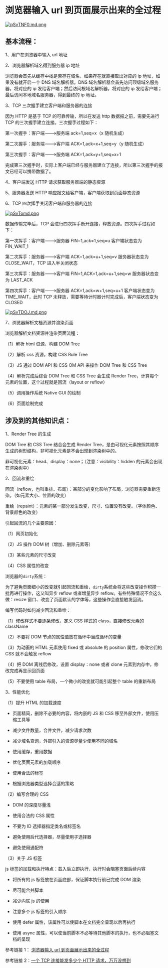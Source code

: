 # 浏览器输入 url 到页面展示出来的全过程

[![pSvTNF0.md.png](https://s1.ax1x.com/2023/02/23/pSvTNF0.md.png#pic_center)](https://imgse.com/i/pSvTNF0)

## 基本流程：

1、用户在浏览器中输入 url 地址

2、浏览器解析域名得到服务器 ip 地址

浏览器会首先从缓存中找是否存在域名，如果存在就直接取出对应的 ip 地址，如果没有就开启一个 DNS 域名解析器。DNS 域名解析器会首先访问顶级域名服务器，将对应的 ip 发给客户端；然后访问根域名解析器，将对应的 ip 发给客户端；最后访问本地域名服务器，得到最终的 ip 地址。

3、TCP 三次握手建立客户端和服务器的连接

因为 HTTP 是基于 TCP 的可靠传输，所以在发送 http 数据报之前，需要先进行 TCP 的三次握手建立连接。三次握手过程如下：

第一次握手：客户端--->服务端 ack=1,seq=x（x 随机生成）

第二次握手：服务端--->客户端 ACK=1,ack=x+1,seq=y（y 随机生成）

第三次握手：客户端--->服务端 ACK=1,ack=y+1,seq=x+1

完成第三次握手时，实际上客户端已经与服务器建立了连接，所以第三次握手的报文已经可以携带数据了。

4、客户端发送 HTTP 请求获取服务器端的静态资源

5、服务器发送 HTTP 响应报文给客户端，客户端获取到页面静态资源

6、TCP 四次挥手关闭客户端和服务器的连接

[![pSvTomd.png](https://s1.ax1x.com/2023/02/23/pSvTomd.png)](https://imgse.com/i/pSvTomd)

数据传输完毕后，TCP 会进行四次挥手断开连接，释放资源。四次挥手过程如下：

第一次挥手：客户端--->服务器 FIN=1,ack=1,seq=u 客户端状态变为 FIN_WAIT_1

第二次挥手：服务器--->客户端 ACK=1,ack=u+1,seq=v 服务器状态变为 CLOSE_WAIT，TCP 进入半关闭状态

第三次挥手：服务器--->客户端 FIN=1,ACK=1,ack=u+1,seq=w 服务器状态变为 LAST_ACK

第四次挥手：客户端--->服务器 ACK=1,ack=w+1,seq=u+1 客户端状态变为 TIME_WAIT，此时 TCP 未释放，需要等待计时器计时完成后，客户端状态变为 CLOSED

[![pSvTDOJ.md.png](https://s1.ax1x.com/2023/02/23/pSvTDOJ.md.png)](https://imgse.com/i/pSvTDOJ)

7、浏览器解析文档资源并渲染页面

浏览器解析文档资源并渲染页面流程：

（1）解析 html 资源，构建 DOM Tree

（2）解析 css 资源，构建 CSS Rule Tree

（3）JS 通过 DOM API 和 CSS OM API 来操作 DOM Tree 和 CSS Tree

（4）解析完成后综合 DOM Tree 和 CSS Tree 会生成 Render Tree，计算每个元素的位置，这个过程就是回流（layout or reflow）

（5）调用操作系统 Native GUI 的绘制

（6）页面绘制完成

## 涉及到的其他知识点：

1、Render Tree 的生成

DOM Tree 和 CSS Tree 结合会生成 Render Tree，是由可视化元素按照其顺序生成的树形结构，非可视化元素是不会出现到渲染树中的。

非可视化元素：head、display：none；（注意：visibility：hidden 的元素会出现在渲染树中）

2、回流和重绘

回流（reflow，也叫重排、布局）：某部分的变化影响了布局，浏览器需要重新渲染。（如元素大小、位置的改变）

重绘（repaint）：元素的某一部分发生改变，尺寸、位置没有改变。（字体颜色、背景颜色的改变）

引起回流的几个主要原因：

（1）网页初始化

（2）JS 操作 DOM 树（增加、删除元素等）

（3）某些元素的尺寸改变

（4）CSS 属性的改变

浏览器的`dirty`系统：

为了避免页面细小的改变就引起回流和重绘，`dirty`系统会将这些改变操作积攒一批再进行操作，这又叫异步 reflow 或者增量异步 reflow。有些特殊情况不会这么做：resize 窗口、改变了页面默认的字体等，这些操作会直接触发回流。

编写代码时如何减少回流和重绘：

（1）修改样式不要逐条修改，定义 CSS 样式的 class，直接修改元素的 className

（2）不要将 DOM 节点的属性值放在循环中当成循环的变量

（3）为动画的 HTML 元素使用 fixed 或 absolute 的 position 属性，修改它们的 CSS 就不会触发 reflow

（4）把 DOM 离线后修改，设置 display：none 或者 clone 元素到内存中，修改完成再显示回页面

（5）不要使用 table 布局，一个微小的改变就可能引起整个 table 的重新布局

3、性能优化

（1）提升 HTML 的加载速度

- 页面精简，删除不必要的内容，将内嵌的 JS 和 CSS 移至外部文件，使用压缩工具等

- 减少文件数量，合并文件，减少请求次数

- 减少域名查询，外部引入的资源尽量少使用不同的域名

- 使用缓存，重用数据

- 优化页面元素的加载顺序

- 使用合法的标签

- 根据浏览器类型选择合适的策略

（2）编写合理的 CSS

- DOM 的深度尽量浅

- 使用合法的 CSS 属性

- 不要为 ID 选择器指定类名或标签名

- 避免使用后代选择器，尽量使用子选择器

- 避免使用通配符

（3）关于 JS 标签

js 标签的加载和执行特点：载入后立即执行，执行时会阻塞页面后续内容

- 将所有的 js 标签放在页面底部，保证脚本执行前已完成 DOM 渲染

- 尽可能合并脚本

- 减少内联 js 的使用

- 注意多个 js 标签的引入顺序

- 使用 defer 属性，该属性可以使脚本在文档完全呈现以后再执行

- 使用 async 属性，可以使当前脚本不必等待其他脚本的执行，也不必阻塞文档的呈现

参考链接 1： [浏览器输入 url 到页面展示出来的全过程
](https://blog.csdn.net/cute_ming/article/details/124364783)

参考链接 2：[一个 TCP 连接能发多少个 HTTP 请求，万万没想到](https://www.sohu.com/a/320368499_262549)
